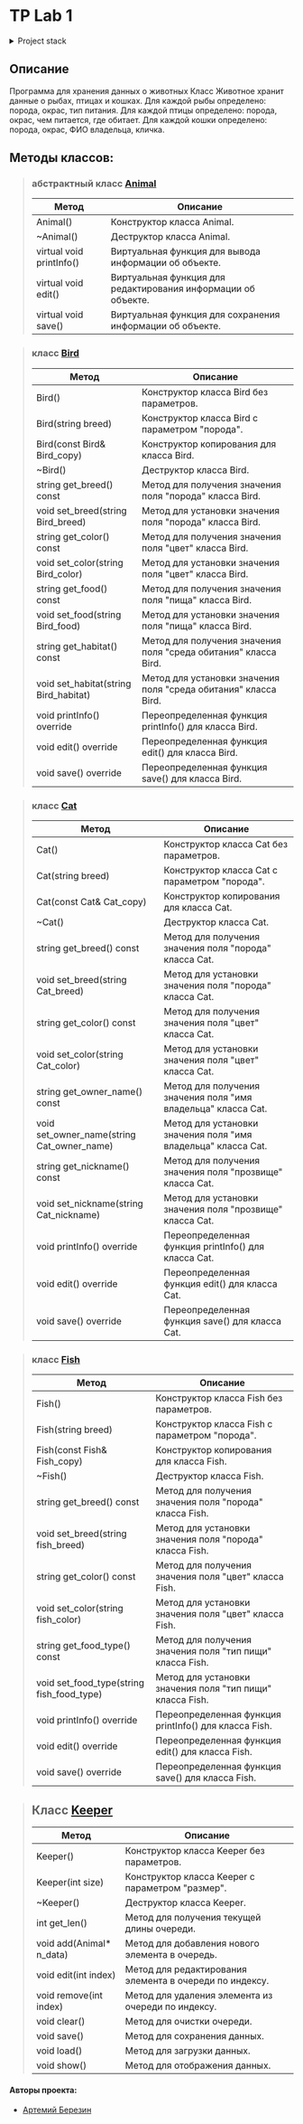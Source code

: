 # TP Lab 1

<details>
<summary>Project stack</summary>

- C++

</details>


## Описание
Программа для хранения данных о животных
Класс Животное хранит данные о рыбах, птицах и кошках. Для каждой рыбы
определено: порода, окрас, тип питания. Для каждой птицы определено:
порода, окрас, чем питается, где обитает. Для каждой кошки определено:
порода, окрас, ФИО владельца, кличка.


## Методы классов:

> ### абстрактный класс [Animal](https://github.com/ThatCoderMan/TP_Lab_1/blob/main/Header%20Files/Animal.h?plain=1#L6-L14)
> 
> | Метод                | Описание                                                                                      |
> |----------------------|-----------------------------------------------------------------------------------------------|
> | Animal()             | Конструктор класса Animal.                                                                   |
> | ~Animal()            | Деструктор класса Animal.                                                                    |
> | virtual void printInfo()  | Виртуальная функция для вывода информации об объекте.                                           |
> | virtual void edit()      | Виртуальная функция для редактирования информации об объекте.                                  |
> | virtual void save()      | Виртуальная функция для сохранения информации об объекте.                                      |

> ### класс [Bird](https://github.com/ThatCoderMan/TP_Lab_1/blob/main/Header%20Files/Bird.h?plain=1#L4-L32)
> 
> | Метод                | Описание                                                                                      |
> |----------------------|-----------------------------------------------------------------------------------------------|
> | Bird()               | Конструктор класса Bird без параметров.                                                       |
> | Bird(string breed)   | Конструктор класса Bird с параметром "порода".                                                 |
> | Bird(const Bird& Bird_copy) | Конструктор копирования для класса Bird.                                                    |
> | ~Bird()              | Деструктор класса Bird.                                                                       |
> | string get_breed() const   | Метод для получения значения поля "порода" класса Bird.                                          |
> | void set_breed(string Bird_breed) | Метод для установки значения поля "порода" класса Bird.                                   |
> | string get_color() const   | Метод для получения значения поля "цвет" класса Bird.                                           |
> | void set_color(string Bird_color) | Метод для установки значения поля "цвет" класса Bird.                                      |
> | string get_food() const    | Метод для получения значения поля "пища" класса Bird.                                            |
> | void set_food(string Bird_food) | Метод для установки значения поля "пища" класса Bird.                                       |
> | string get_habitat() const | Метод для получения значения поля "среда обитания" класса Bird.                                 |
> | void set_habitat(string Bird_habitat) | Метод для установки значения поля "среда обитания" класса Bird.                            |
> | void printInfo() override | Переопределенная функция printInfo() для класса Bird.                                           |
> | void edit() override     | Переопределенная функция edit() для класса Bird.                                               |
> | void save() override     | Переопределенная функция save() для класса Bird.                                               |

> ### класс [Cat](https://github.com/ThatCoderMan/TP_Lab_1/blob/main/Header%20Files/Cat.h?plain1#L4-L32)
>
>| Метод                | Описание                                                                                      |
>|----------------------|-----------------------------------------------------------------------------------------------|
>| Cat()                | Конструктор класса Cat без параметров.                                                        |
>| Cat(string breed)    | Конструктор класса Cat с параметром "порода".                                                  |
>| Cat(const Cat& Cat_copy)    | Конструктор копирования для класса Cat.                                                     |
>| ~Cat()               | Деструктор класса Cat.                                                                        |
>| string get_breed() const   | Метод для получения значения поля "порода" класса Cat.                                           |
>| void set_breed(string Cat_breed) | Метод для установки значения поля "порода" класса Cat.                                      |
>| string get_color() const   | Метод для получения значения поля "цвет" класса Cat.                                            |
>| void set_color(string Cat_color) | Метод для установки значения поля "цвет" класса Cat.                                       |
>| string get_owner_name() const | Метод для получения значения поля "имя владельца" класса Cat.                                 |
>| void set_owner_name(string Cat_owner_name) | Метод для установки значения поля "имя владельца" класса Cat.                            |
>| string get_nickname() const  | Метод для получения значения поля "прозвище" класса Cat.                                        |
>| void set_nickname(string Cat_nickname) | Метод для установки значения поля "прозвище" класса Cat.                                   |
>| void printInfo() override | Переопределенная функция printInfo() для класса Cat.                                            |
>| void edit() override     | Переопределенная функция edit() для класса Cat.                                                |
>| void save() override     | Переопределенная функция save() для класса Cat.                                                |

> ### класс [Fish](https://github.com/ThatCoderMan/TP_Lab_1/blob/main/Header%20Files/Fish.h?plain=1#L4-L28)
> 
>| Метод                | Описание                                                                                      |
>|----------------------|-----------------------------------------------------------------------------------------------|
>| Fish()               | Конструктор класса Fish без параметров.                                                       |
>| Fish(string breed)   | Конструктор класса Fish с параметром "порода".                                                 |
>| Fish(const Fish& Fish_copy) | Конструктор копирования для класса Fish.                                                    |
>| ~Fish()              | Деструктор класса Fish.                                                                       |
>| string get_breed() const   | Метод для получения значения поля "порода" класса Fish.                                          |
>| void set_breed(string fish_breed) | Метод для установки значения поля "порода" класса Fish.                                    |
>| string get_color() const   | Метод для получения значения поля "цвет" класса Fish.                                           |
>| void set_color(string fish_color) | Метод для установки значения поля "цвет" класса Fish.                                      |
>| string get_food_type() const | Метод для получения значения поля "тип пищи" класса Fish.                                       |
>| void set_food_type(string fish_food_type) | Метод для установки значения поля "тип пищи" класса Fish.                                 |
>| void printInfo() override | Переопределенная функция printInfo() для класса Fish.                                           |
>| void edit() override     | Переопределенная функция edit() для класса Fish.                                               |
>| void save() override     | Переопределенная функция save() для класса Fish.                                               |


> ## Класс [Keeper](https://github.com/ThatCoderMan/TP_Lab_1/blob/main/Header%20Files/Keeper.h?plain=1#L10-L29)
>
>| Метод                | Описание                                                                                      |
>|----------------------|-----------------------------------------------------------------------------------------------|
>| Keeper()             | Конструктор класса Keeper без параметров.                                                     |
>| Keeper(int size)     | Конструктор класса Keeper с параметром "размер".                                               |
>| ~Keeper()            | Деструктор класса Keeper.                                                                      |
>| int get_len()            | Метод для получения текущей длины очереди.                                                     |
>| void add(Animal* n_data)  | Метод для добавления нового элемента в очередь.                                              |
>| void edit(int index)      | Метод для редактирования элемента в очереди по индексу.                                      |
>| void remove(int index)    | Метод для удаления элемента из очереди по индексу.                                           |
>| void clear()             | Метод для очистки очереди.                                                                    |
>| void save()              | Метод для сохранения данных.                                                                  |
>| void load()              | Метод для загрузки данных.                                                                    |
>| void show()              | Метод для отображения данных.                                                                  |

#### Авторы проекта:

- [Артемий Березин](https://github.com/ThatCoderMan)
